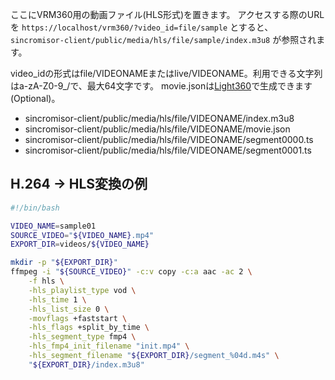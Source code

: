 ここにVRM360用の動画ファイル(HLS形式)を置きます。
アクセスする際のURLを `https://localhost/vrm360/?video_id=file/sample` とすると、
`sincromisor-client/public/media/hls/file/sample/index.m3u8` が参照されます。

video_idの形式はfile/VIDEONAMEまたはlive/VIDEONAME。利用できる文字列はa-zA-Z0-9_/で、最大64文字です。
movie.jsonは[Light360](https://github.com/Sincromisor/Light360)で生成できます(Optional)。

- sincromisor-client/public/media/hls/file/VIDEONAME/index.m3u8
- sincromisor-client/public/media/hls/file/VIDEONAME/movie.json
- sincromisor-client/public/media/hls/file/VIDEONAME/segment0000.ts
- sincromisor-client/public/media/hls/file/VIDEONAME/segment0001.ts

## H.264 -> HLS変換の例

```sh
#!/bin/bash

VIDEO_NAME=sample01
SOURCE_VIDEO="${VIDEO_NAME}.mp4"
EXPORT_DIR=videos/${VIDEO_NAME}

mkdir -p "${EXPORT_DIR}"
ffmpeg -i "${SOURCE_VIDEO}" -c:v copy -c:a aac -ac 2 \
    -f hls \
    -hls_playlist_type vod \
    -hls_time 1 \
    -hls_list_size 0 \
    -movflags +faststart \
    -hls_flags +split_by_time \
    -hls_segment_type fmp4 \
    -hls_fmp4_init_filename "init.mp4" \
    -hls_segment_filename "${EXPORT_DIR}/segment_%04d.m4s" \
    "${EXPORT_DIR}/index.m3u8"
```

